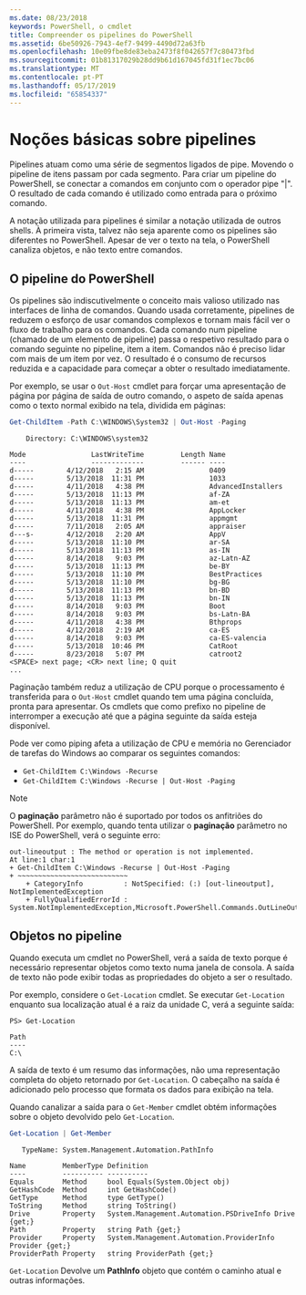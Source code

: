 ```yaml
---
ms.date: 08/23/2018
keywords: PowerShell, o cmdlet
title: Compreender os pipelines do PowerShell
ms.assetid: 6be50926-7943-4ef7-9499-4490d72a63fb
ms.openlocfilehash: 10e09fbe8de83eba2473f8f042657f7c80473fbd
ms.sourcegitcommit: 01b81317029b28dd9b61d167045fd31f1ec7bc06
ms.translationtype: MT
ms.contentlocale: pt-PT
ms.lasthandoff: 05/17/2019
ms.locfileid: "65854337"
---
```

# <a name="understanding-pipelines"></a>Noções básicas sobre pipelines

Pipelines atuam como uma série de segmentos ligados de pipe. Movendo o pipeline de itens passam por cada segmento. Para criar um pipeline do PowerShell, se conectar a comandos em conjunto com o operador pipe "|". O resultado de cada comando é utilizado como entrada para o próximo comando.

A notação utilizada para pipelines é similar a notação utilizada de outros shells. À primeira vista, talvez não seja aparente como os pipelines são diferentes no PowerShell. Apesar de ver o texto na tela, o PowerShell canaliza objetos, e não texto entre comandos.

## <a name="the-powershell-pipeline"></a>O pipeline do PowerShell

Os pipelines são indiscutivelmente o conceito mais valioso utilizado nas interfaces de linha de comandos. Quando usada corretamente, pipelines de reduzem o esforço de usar comandos complexos e tornam mais fácil ver o fluxo de trabalho para os comandos. Cada comando num pipeline (chamado de um elemento de pipeline) passa o respetivo resultado para o comando seguinte no pipeline, item a item. Comandos não é preciso lidar com mais de um item por vez. O resultado é o consumo de recursos reduzida e a capacidade para começar a obter o resultado imediatamente.

Por exemplo, se usar o `Out-Host` cmdlet para forçar uma apresentação de página por página de saída de outro comando, o aspeto de saída apenas como o texto normal exibido na tela, dividida em páginas:

```powershell
Get-ChildItem -Path C:\WINDOWS\System32 | Out-Host -Paging
```

```Output
    Directory: C:\WINDOWS\system32

Mode                LastWriteTime         Length Name
----                -------------         ------ ----
d-----        4/12/2018   2:15 AM                0409
d-----        5/13/2018  11:31 PM                1033
d-----        4/11/2018   4:38 PM                AdvancedInstallers
d-----        5/13/2018  11:13 PM                af-ZA
d-----        5/13/2018  11:13 PM                am-et
d-----        4/11/2018   4:38 PM                AppLocker
d-----        5/13/2018  11:31 PM                appmgmt
d-----        7/11/2018   2:05 AM                appraiser
d---s-        4/12/2018   2:20 AM                AppV
d-----        5/13/2018  11:10 PM                ar-SA
d-----        5/13/2018  11:13 PM                as-IN
d-----        8/14/2018   9:03 PM                az-Latn-AZ
d-----        5/13/2018  11:13 PM                be-BY
d-----        5/13/2018  11:10 PM                BestPractices
d-----        5/13/2018  11:10 PM                bg-BG
d-----        5/13/2018  11:13 PM                bn-BD
d-----        5/13/2018  11:13 PM                bn-IN
d-----        8/14/2018   9:03 PM                Boot
d-----        8/14/2018   9:03 PM                bs-Latn-BA
d-----        4/11/2018   4:38 PM                Bthprops
d-----        4/12/2018   2:19 AM                ca-ES
d-----        8/14/2018   9:03 PM                ca-ES-valencia
d-----        5/13/2018  10:46 PM                CatRoot
d-----        8/23/2018   5:07 PM                catroot2
<SPACE> next page; <CR> next line; Q quit
...
```

Paginação também reduz a utilização de CPU porque o processamento é transferida para o `Out-Host` cmdlet quando tem uma página concluída, pronta para apresentar. Os cmdlets que como prefixo no pipeline de interromper a execução até que a página seguinte da saída esteja disponível.

Pode ver como piping afeta a utilização de CPU e memória no Gerenciador de tarefas do Windows ao comparar os seguintes comandos:

- `Get-ChildItem C:\Windows -Recurse`
- `Get-ChildItem C:\Windows -Recurse | Out-Host -Paging`

> [!NOTE]
> O **paginação** parâmetro não é suportado por todos os anfitriões do PowerShell. Por exemplo, quando tenta utilizar o **paginação** parâmetro no ISE do PowerShell, verá o seguinte erro:
>
> ```Output
> out-lineoutput : The method or operation is not implemented.
> At line:1 char:1
> + Get-ChildItem C:\Windows -Recurse | Out-Host -Paging
> + ~~~~~~~~~~~~~~~~~~~~~~~~~~~
>     + CategoryInfo          : NotSpecified: (:) [out-lineoutput], NotImplementedException
>     + FullyQualifiedErrorId : System.NotImplementedException,Microsoft.PowerShell.Commands.OutLineOutputCommand
> ```

## <a name="objects-in-the-pipeline"></a>Objetos no pipeline

Quando executa um cmdlet no PowerShell, verá a saída de texto porque é necessário representar objetos como texto numa janela de consola. A saída de texto não pode exibir todas as propriedades do objeto a ser o resultado.

Por exemplo, considere o `Get-Location` cmdlet. Se executar `Get-Location` enquanto sua localização atual é a raiz da unidade C, verá a seguinte saída:

```
PS> Get-Location

Path
----
C:\
```

A saída de texto é um resumo das informações, não uma representação completa do objeto retornado por `Get-Location`. O cabeçalho na saída é adicionado pelo processo que formata os dados para exibição na tela.

Quando canalizar a saída para o `Get-Member` cmdlet obtém informações sobre o objeto devolvido pelo `Get-Location`.

```powershell
Get-Location | Get-Member
```

```Output
   TypeName: System.Management.Automation.PathInfo

Name         MemberType Definition
----         ---------- ----------
Equals       Method     bool Equals(System.Object obj)
GetHashCode  Method     int GetHashCode()
GetType      Method     type GetType()
ToString     Method     string ToString()
Drive        Property   System.Management.Automation.PSDriveInfo Drive {get;}
Path         Property   string Path {get;}
Provider     Property   System.Management.Automation.ProviderInfo Provider {get;}
ProviderPath Property   string ProviderPath {get;}
```

`Get-Location` Devolve um **PathInfo** objeto que contém o caminho atual e outras informações.
